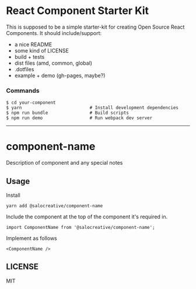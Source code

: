 # React Component Starter Kit

This is supposed to be a simple starter-kit for creating Open Source React
Components. It should include/support:

* a nice README
* some kind of LICENSE
* build + tests
* dist files (amd, common, global)
* .dotfiles
* example + demo (gh-pages, maybe?)

### Commands

```shell
$ cd your-component
$ yarn                          # Install development dependencies
$ npm run bundle                # Build scripts
$ npm run demo                  # Run webpack dev server
```

---

# component-name

Description of component and any special notes

## Usage

Install

```
yarn add @salocreative/component-name
```

Include the component at the top of the component it's required in.

```
import ComponentName from '@salocreative/component-name';
```

Implement as follows

```
<ComponentName />
```

## LICENSE

MIT
